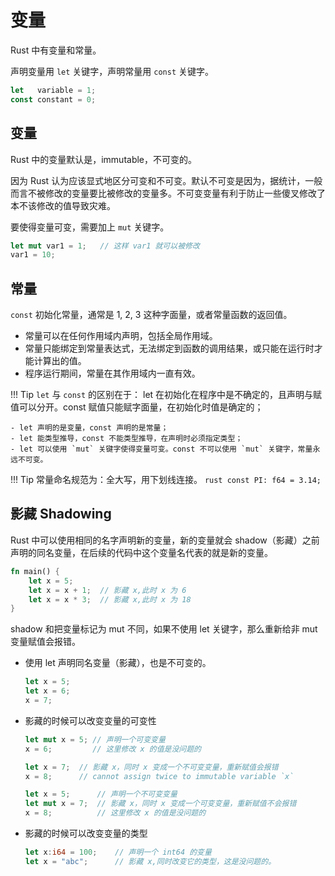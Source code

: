 # 变量

Rust 中有变量和常量。

声明变量用 `let` 关键字，声明常量用 `const` 关键字。
```rust
let   variable = 1;
const constant = 0;
```
## 变量
Rust 中的变量默认是，immutable，不可变的。

因为 Rust 认为应该显式地区分可变和不可变。默认不可变是因为，据统计，一般而言不被修改的变量要比被修改的变量多。不可变变量有利于防止一些傻叉修改了本不该修改的值导致灾难。

要使得变量可变，需要加上 `mut` 关键字。

```rust
let mut var1 = 1;   // 这样 var1 就可以被修改
var1 = 10;
```

## 常量
`const` 初始化常量，通常是 1, 2, 3 这种字面量，或者常量函数的返回值。

- 常量可以在任何作用域内声明，包括全局作用域。
- 常量只能绑定到常量表达式，无法绑定到函数的调用结果，或只能在运行时才能计算出的值。
- 程序运行期间，常量在其作用域内一直有效。


!!! Tip
    `let` 与 `const` 的区别在于： let 在初始化在程序中是不确定的，且声明与赋值可以分开。const 赋值只能赋字面量，在初始化时值是确定的；
    
    - let 声明的是变量，const 声明的是常量；
    - let 能类型推导，const 不能类型推导，在声明时必须指定类型；
    - let 可以使用 `mut` 关键字使得变量可变。const 不可以使用 `mut` 关键字，常量永远不可变。

!!! Tip
    常量命名规范为：全大写，用下划线连接。
    ```rust
    const PI: f64 = 3.14;
    ```

## 影藏 Shadowing

Rust 中可以使用相同的名字声明新的变量，新的变量就会 shadow（影藏）之前声明的同名变量，在后续的代码中这个变量名代表的就是新的变量。

```rust
fn main() {
    let x = 5;
    let x = x + 1;  // 影藏 x,此时 x 为 6
    let x = x * 3;  // 影藏 x,此时 x 为 18
}
```

shadow 和把变量标记为 mut 不同，如果不使用 let 关键字，那么重新给非 mut 变量赋值会报错。

- 使用 let 声明同名变量（影藏），也是不可变的。
    ```rust
    let x = 5;
    let x = 6;
    x = 7; 
    ```

- 影藏的时候可以改变变量的可变性
    ```rust 
    let mut x = 5; // 声明一个可变变量
    x = 6;         // 这里修改 x 的值是没问题的

    let x = 7;  // 影藏 x，同时 x 变成一个不可变变量，重新赋值会报错
    x = 8;      // cannot assign twice to immutable variable `x` 
    ```

    ```rust 
    let x = 5;      // 声明一个不可变变量
    let mut x = 7;  // 影藏 x，同时 x 变成一个可变变量，重新赋值不会报错
    x = 8;          // 这里修改 x 的值是没问题的
    ```

- 影藏的时候可以改变变量的类型
    ```rust
    let x:i64 = 100;    // 声明一个 int64 的变量
    let x = "abc";      // 影藏 x,同时改变它的类型，这是没问题的。
    ```